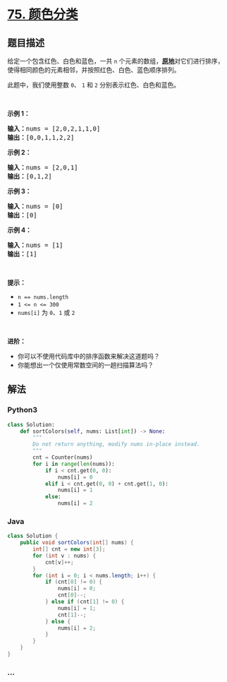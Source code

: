 # [75. 颜色分类](https://leetcode-cn.com/problems/sort-colors)



## 题目描述

<!-- 这里写题目描述 -->

<p>给定一个包含红色、白色和蓝色，一共 <code>n</code><em> </em>个元素的数组，<strong><a href="https://baike.baidu.com/item/%E5%8E%9F%E5%9C%B0%E7%AE%97%E6%B3%95" target="_blank">原地</a></strong>对它们进行排序，使得相同颜色的元素相邻，并按照红色、白色、蓝色顺序排列。</p>

<p>此题中，我们使用整数 <code>0</code>、 <code>1</code> 和 <code>2</code> 分别表示红色、白色和蓝色。</p>

<ul>
</ul>

<p> </p>

<p><strong>示例 1：</strong></p>

<pre>
<strong>输入：</strong>nums = [2,0,2,1,1,0]
<strong>输出：</strong>[0,0,1,1,2,2]
</pre>

<p><strong>示例 2：</strong></p>

<pre>
<strong>输入：</strong>nums = [2,0,1]
<strong>输出：</strong>[0,1,2]
</pre>

<p><strong>示例 3：</strong></p>

<pre>
<strong>输入：</strong>nums = [0]
<strong>输出：</strong>[0]
</pre>

<p><strong>示例 4：</strong></p>

<pre>
<strong>输入：</strong>nums = [1]
<strong>输出：</strong>[1]
</pre>

<p> </p>

<p><strong>提示：</strong></p>

<ul>
	<li><code>n == nums.length</code></li>
	<li><code>1 <= n <= 300</code></li>
	<li><code>nums[i]</code> 为 <code>0</code>、<code>1</code> 或 <code>2</code></li>
</ul>

<p> </p>

<p><strong>进阶：</strong></p>

<ul>
	<li>你可以不使用代码库中的排序函数来解决这道题吗？</li>
	<li>你能想出一个仅使用常数空间的一趟扫描算法吗？</li>
</ul>


## 解法

<!-- 这里可写通用的实现逻辑 -->

<!-- tabs:start -->

### **Python3**

<!-- 这里可写当前语言的特殊实现逻辑 -->

```python
class Solution:
    def sortColors(self, nums: List[int]) -> None:
        """
        Do not return anything, modify nums in-place instead.
        """
        cnt = Counter(nums)
        for i in range(len(nums)):
            if i < cnt.get(0, 0):
                nums[i] = 0
            elif i < cnt.get(0, 0) + cnt.get(1, 0):
                nums[i] = 1
            else:
                nums[i] = 2
```

### **Java**

<!-- 这里可写当前语言的特殊实现逻辑 -->

```java
class Solution {
    public void sortColors(int[] nums) {
        int[] cnt = new int[3];
        for (int v : nums) {
            cnt[v]++;
        }
        for (int i = 0; i < nums.length; i++) {
            if (cnt[0] != 0) {
                nums[i] = 0;
                cnt[0]--;
            } else if (cnt[1] != 0) {
                nums[i] = 1;
                cnt[1]--;
            } else {
                nums[i] = 2;
            } 
        }
    }
}
```

### **...**

```

```

<!-- tabs:end -->
